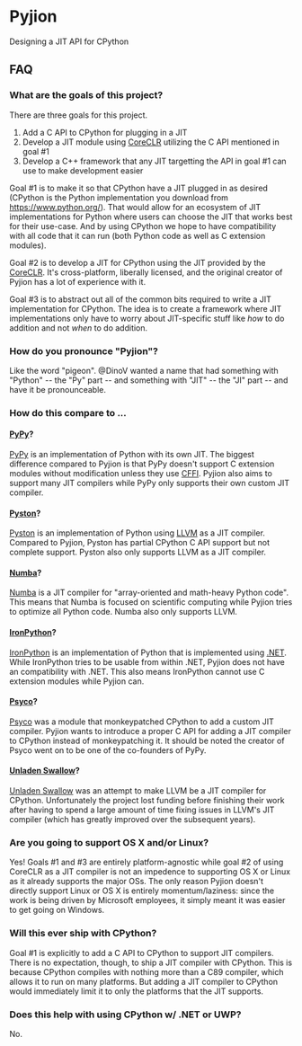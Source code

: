 # Pyjion
Designing a JIT API for CPython

## FAQ

### What are the goals of this project?
There are three goals for this project.

1. Add a C API to CPython for plugging in a JIT
2. Develop a JIT module using [CoreCLR](https://github.com/dotnet/coreclr) utilizing the C API mentioned in goal #1
3. Develop a C++ framework that any JIT targetting the API in goal #1 can use to make development easier

Goal #1 is to make it so that CPython have a JIT plugged in as desired (CPython
is the Python implementation you download from https://www.python.org/). That
would allow for an ecosystem of JIT implementations for Python where users can
choose the JIT that works best for their use-case. And by using CPython we hope
to have compatibility with all code that it can run (both Python code as well
as C extension modules).

Goal #2 is to develop a JIT for CPython using the JIT provided by the
[CoreCLR](https://github.com/dotnet/coreclr). It's cross-platform, liberally
licensed, and the original creator of Pyjion has a lot of experience with it.

Goal #3 is to abstract out all of the common bits required to write a JIT
implementation for CPython. The idea is to create a framework where JIT
implementations only have to worry about JIT-specific stuff like _how_ to do
addition and not _when_ to do addition.

### How do you pronounce "Pyjion"?
Like the word "pigeon". @DinoV wanted a name that had something with "Python"
-- the "Py" part -- and something with "JIT" -- the "JI" part -- and have it be
pronounceable.

### How do this compare to ...
#### [PyPy](http://pypy.org/)?
[PyPy](http://pypy.org/) is an implementation of Python with its own JIT. The
biggest difference compared to Pyjion is that PyPy doesn't support C extension
modules without modification unless they use [CFFI](https://cffi.readthedocs.org).
Pyjion also aims to support many JIT compilers while PyPy only supports their
own custom JIT compiler.

#### [Pyston](http://pyston.org)?
[Pyston](http://pyston.org) is an implementation of Python using
[LLVM](http://llvm.org/) as a JIT compiler. Compared to Pyjion, Pyston has
partial CPython C API support but not complete support. Pyston also only
supports LLVM as a JIT compiler.

#### [Numba](http://numba.pydata.org/)?
[Numba](http://numba.pydata.org/) is a JIT compiler for "array-oriented and
math-heavy Python code". This means that Numba is focused on scientific
computing while Pyjion tries to optimize all Python code. Numba also only
supports LLVM.

#### [IronPython](http://ironpython.net/)?
[IronPython](http://ironpython.net/) is an implementation of Python that is
implemented using [.NET](http://microsoft.com/NET). While IronPython tries to
be usable from within .NET, Pyjion does not have an compatibility with .NET.
This also means IronPython cannot use C extension modules while Pyjion can.

#### [Psyco](http://psyco.sourceforge.net/)?
[Psyco](http://psyco.sourceforge.net/) was a module that monkeypatched CPython
to add a custom JIT compiler. Pyjion wants to introduce a proper C API for
adding a JIT compiler to CPython instead of monkeypatching it. It should be
noted the creator of Psyco went on to be one of the co-founders of PyPy.

#### [Unladen Swallow](https://en.wikipedia.org/wiki/Unladen_Swallow)?
[Unladen Swallow](https://en.wikipedia.org/wiki/Unladen_Swallow) was an attempt
to make LLVM be a JIT compiler for CPython. Unfortunately the project lost
funding before finishing their work after having to spend a large amount of
time fixing issues in LLVM's JIT compiler (which has greatly improved over the
subsequent years).

### Are you going to support OS X and/or Linux?
Yes! Goals #1 and #3 are entirely platform-agnostic while goal #2 of using
CoreCLR as a JIT compiler is not an impedence to supporting OS X or Linux as
it already supports the major OSs. The only reason Pyjion doesn't directly
support Linux or OS X is entirely momentum/laziness: since the work is being
driven by Microsoft employees, it simply meant it was easier to get going on
Windows.

### Will this ever ship with CPython?
Goal #1 is explicitly to add a C API to CPython to support JIT compilers. There
is no expectation, though, to ship a JIT compiler with CPython. This is because
CPython compiles with nothing more than a C89 compiler, which allows it to run
on many platforms. But adding a JIT compiler to CPython would immediately limit
it to only the platforms that the JIT supports.

### Does this help with using CPython w/ .NET or UWP?
No.
